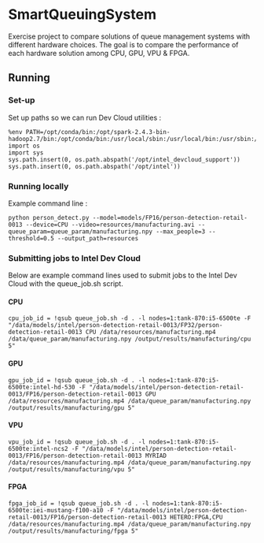 # SmartQueuingSystem
Exercise project to compare solutions of queue management systems with different hardware choices.
The goal is to compare the performance of each hardware solution among CPU, GPU, VPU & FPGA. 

## Running

### Set-up

Set up paths so we can run Dev Cloud utilities :
```
%env PATH=/opt/conda/bin:/opt/spark-2.4.3-bin-hadoop2.7/bin:/opt/conda/bin:/usr/local/sbin:/usr/local/bin:/usr/sbin:/usr/bin:/sbin:/bin:/opt/intel_devcloud_support
import os
import sys
sys.path.insert(0, os.path.abspath('/opt/intel_devcloud_support'))
sys.path.insert(0, os.path.abspath('/opt/intel'))
```

### Running locally

Example command line :
```
python person_detect.py --model=models/FP16/person-detection-retail-0013 --device=CPU --video=resources/manufacturing.avi --queue_param=queue_param/manufacturing.npy --max_people=3 --threshold=0.5 --output_path=resources
```

### Submitting jobs to Intel Dev Cloud

Below are example command lines used to submit jobs to the Intel Dev Cloud with the queue_job.sh script.

#### CPU
```
cpu_job_id = !qsub queue_job.sh -d . -l nodes=1:tank-870:i5-6500te -F "/data/models/intel/person-detection-retail-0013/FP32/person-detection-retail-0013 CPU /data/resources/manufacturing.mp4 /data/queue_param/manufacturing.npy /output/results/manufacturing/cpu 5"
```

#### GPU
```
gpu_job_id = !qsub queue_job.sh -d . -l nodes=1:tank-870:i5-6500te:intel-hd-530 -F "/data/models/intel/person-detection-retail-0013/FP16/person-detection-retail-0013 GPU /data/resources/manufacturing.mp4 /data/queue_param/manufacturing.npy /output/results/manufacturing/gpu 5"
```

#### VPU
```
vpu_job_id = !qsub queue_job.sh -d . -l nodes=1:tank-870:i5-6500te:intel-ncs2 -F "/data/models/intel/person-detection-retail-0013/FP16/person-detection-retail-0013 MYRIAD /data/resources/manufacturing.mp4 /data/queue_param/manufacturing.npy /output/results/manufacturing/vpu 5"
```

#### FPGA
```
fpga_job_id = !qsub queue_job.sh -d . -l nodes=1:tank-870:i5-6500te:iei-mustang-f100-a10 -F "/data/models/intel/person-detection-retail-0013/FP16/person-detection-retail-0013 HETERO:FPGA,CPU /data/resources/manufacturing.mp4 /data/queue_param/manufacturing.npy /output/results/manufacturing/fpga 5"
```

